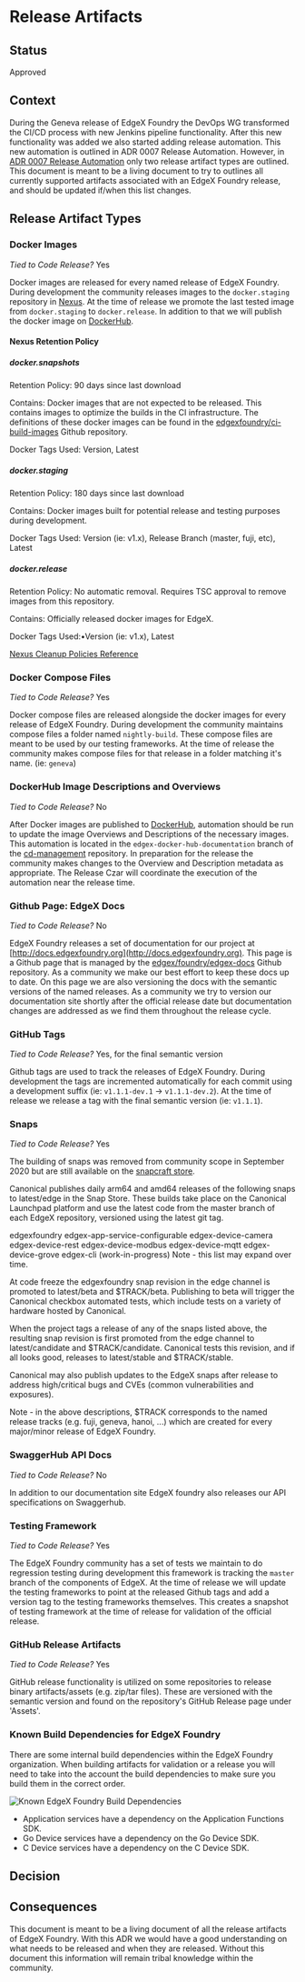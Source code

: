 # Release Artifacts

## Status

Approved

## Context

During the Geneva release of EdgeX Foundry the DevOps WG transformed the CI/CD process with new Jenkins pipeline functionality. After this new functionality was added we also started adding release automation. This new automation is outlined in ADR 0007 Release Automation. However, in [ADR 0007 Release Automation](https://github.com/edgexfoundry/edgex-docs/blob/master/docs_src/design/adr/devops/0007-Release-Automation.md) only two release artifact types are outlined. This document is meant to be a living document to try to outlines all currently supported artifacts associated with an EdgeX Foundry release, and should be updated if/when this list changes.

## Release Artifact Types

### Docker Images

*Tied to Code Release?* Yes

Docker images are released for every named release of EdgeX Foundry. During development the community releases images to the `docker.staging` repository in [Nexus](http://nexus3.edgexfoundry.org). At the time of release we promote the last tested image from `docker.staging` to `docker.release`. In addition to that we will publish the docker image on [DockerHub](https://hub.docker.com/orgs/edgexfoundry).

#### Nexus Retention Policy

##### docker.snapshots

Retention Policy: 90 days since last download

Contains: Docker images that are not expected to be released. This contains images to optimize the builds in the CI infrastructure. The definitions of these docker images can be found in the [edgexfoundry/ci-build-images](https://github.com/edgexfoundry/ci-build-images) Github repository.

Docker Tags Used: Version, Latest

##### docker.staging

Retention Policy: 180 days since last download

Contains: Docker images built for potential release and testing purposes during development.

Docker Tags Used: Version (ie: v1.x), Release Branch (master, fuji, etc), Latest

##### docker.release

Retention Policy: No automatic removal. Requires TSC approval to remove images from this repository.

Contains: Officially released docker images for EdgeX.

Docker Tags Used:•Version (ie: v1.x), Latest

[Nexus Cleanup Policies Reference](https://help.sonatype.com/en/cleanup-policies.html)

### Docker Compose Files

*Tied to Code Release?* Yes

Docker compose files are released alongside the docker images for every release of EdgeX Foundry. During development the community maintains compose files a folder named `nightly-build`. These compose files are meant to be used by our testing frameworks. At the time of release the community makes compose files for that release in a folder matching it's name. (ie: `geneva`)

### DockerHub Image Descriptions and Overviews

*Tied to Code Release?* No

After Docker images are published to [DockerHub](https://hub.docker.com/orgs/edgexfoundry), automation should be run to update the image Overviews and Descriptions of the necessary images. This automation is located in the `edgex-docker-hub-documentation` branch of the [cd-management](https://github.com/edgexfoundry/cd-management/tree/edgex-docker-hub-documentation) repository. In preparation for the release the community makes changes to the Overview and Description metadata as appropriate. The Release Czar will coordinate the execution of the automation near the release time.

### Github Page: EdgeX Docs

*Tied to Code Release?* No

EdgeX Foundry releases a set of documentation for our project at [http://docs.edgexfoundry.org](http://docs.edgexfoundry.org). This page is a Github page that is managed by the [edgex/foundry/edgex-docs](https://github.com/edgexfoundry/edgex-docs/) Github repository. As a community we make our best effort to keep these docs up to date. On this page we are also versioning the docs with the semantic versions of the named releases. As a community we try to version our documentation site shortly after the official release date but documentation changes are addressed as we find them throughout the release cycle.

### GitHub Tags

*Tied to Code Release?* Yes, for the final semantic version

Github tags are used to track the releases of EdgeX Foundry. During development the tags are incremented automatically for each commit using a development suffix (ie: `v1.1.1-dev.1` -> `v1.1.1-dev.2`). At the time of release we release a tag with the final semantic version (ie: `v1.1.1`).

### Snaps

*Tied to Code Release?* Yes

The building of snaps was removed from community scope in September 2020 but are still available on the [snapcraft store](https://snapcraft.io/edgexfoundry).

Canonical publishes daily arm64 and amd64 releases of the following snaps to latest/edge in the Snap Store. These builds take place on the Canonical Launchpad platform and use the latest code from the master branch of each EdgeX repository, versioned using the latest git tag.

edgexfoundry
edgex-app-service-configurable
edgex-device-camera
edgex-device-rest
edgex-device-modbus
edgex-device-mqtt
edgex-device-grove
edgex-cli (work-in-progress)
Note - this list may expand over time.

At code freeze the edgexfoundry snap revision in the edge channel is promoted to latest/beta and $TRACK/beta. Publishing to beta will trigger the Canonical checkbox automated tests, which include tests on a variety of hardware hosted by Canonical.

When the project tags a release of any of the snaps listed above, the resulting snap revision is first promoted from the edge channel to latest/candidate and $TRACK/candidate. Canonical tests this revision, and if all looks good, releases to latest/stable and $TRACK/stable.

Canonical may also publish updates to the EdgeX snaps after release to address high/critical bugs and CVEs (common vulnerabilities and exposures).

Note - in the above descriptions, $TRACK corresponds to the named release tracks (e.g. fuji, geneva, hanoi, ...) which are created for every major/minor release of EdgeX Foundry.

### SwaggerHub API Docs

*Tied to Code Release?* No

In addition to our documentation site EdgeX foundry also releases our API specifications on Swaggerhub.

### Testing Framework

*Tied to Code Release?* Yes

The EdgeX Foundry community has a set of tests we maintain to do regression testing during development this framework is tracking the `master` branch of the components of EdgeX. At the time of release we will update the testing frameworks to point at the released Github tags and add a version tag to the testing frameworks themselves. This creates a snapshot of testing framework at the time of release for validation of the official release.

### GitHub Release Artifacts

*Tied to Code Release?* Yes

GitHub release functionality is utilized on some repositories to release binary artifacts/assets (e.g. zip/tar files). These are versioned with the semantic version and found on the repository's GitHub Release page under 'Assets'.

### Known Build Dependencies for EdgeX Foundry

There are some internal build dependencies within the EdgeX Foundry organization. When building artifacts for validation or a release you will need to take into the account the build dependencies to make sure you build them in the correct order.

![Known EdgeX Foundry Build Dependencies](0010/known-build-dependencies.png)

- Application services have a dependency on the Application Functions SDK.
- Go Device services have a dependency on the Go Device SDK.
- C Device services have a dependency on the C Device SDK.

## Decision

## Consequences

This document is meant to be a living document of all the release artifacts of EdgeX Foundry. With this ADR we would have a good understanding on what needs to be released and when they are released. Without this document this information will remain tribal knowledge within the community.
